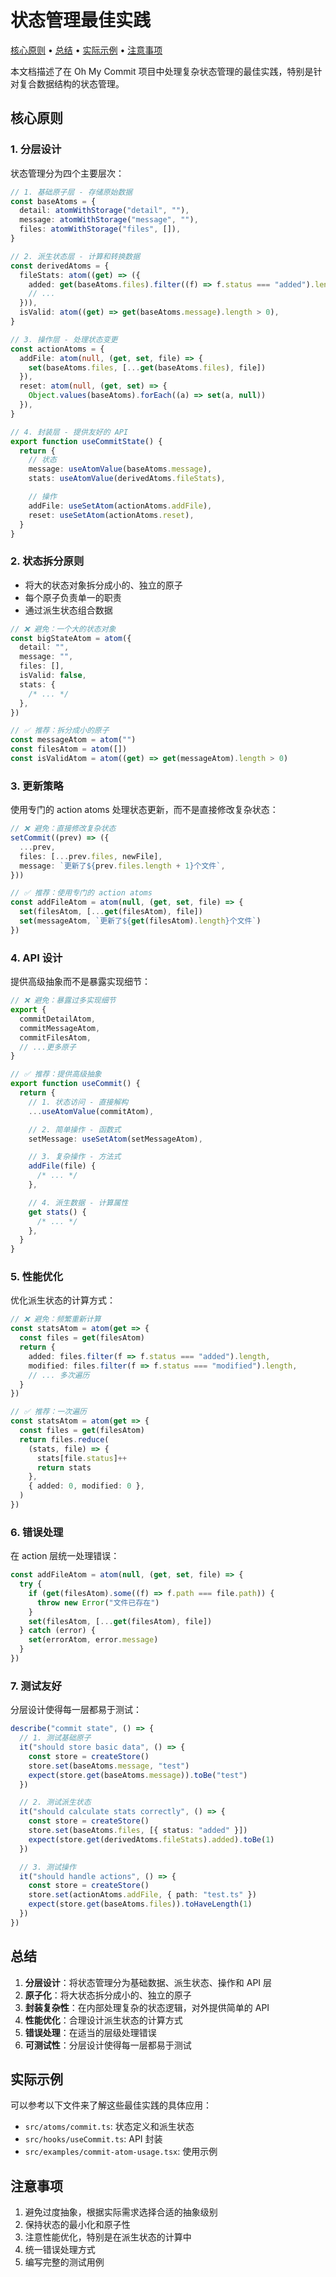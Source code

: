 # 状态管理最佳实践

<!-- toc -->

[核心原则](#核心原则) • [总结](#总结) • [实际示例](#实际示例) • [注意事项](#注意事项)

<!-- tocstop -->

本文档描述了在 Oh My Commit 项目中处理复杂状态管理的最佳实践，特别是针对复合数据结构的状态管理。

## 核心原则

### 1. 分层设计

状态管理分为四个主要层次：

```typescript
// 1. 基础原子层 - 存储原始数据
const baseAtoms = {
  detail: atomWithStorage("detail", ""),
  message: atomWithStorage("message", ""),
  files: atomWithStorage("files", []),
}

// 2. 派生状态层 - 计算和转换数据
const derivedAtoms = {
  fileStats: atom((get) => ({
    added: get(baseAtoms.files).filter((f) => f.status === "added").length,
    // ...
  })),
  isValid: atom((get) => get(baseAtoms.message).length > 0),
}

// 3. 操作层 - 处理状态变更
const actionAtoms = {
  addFile: atom(null, (get, set, file) => {
    set(baseAtoms.files, [...get(baseAtoms.files), file])
  }),
  reset: atom(null, (get, set) => {
    Object.values(baseAtoms).forEach((a) => set(a, null))
  }),
}

// 4. 封装层 - 提供友好的 API
export function useCommitState() {
  return {
    // 状态
    message: useAtomValue(baseAtoms.message),
    stats: useAtomValue(derivedAtoms.fileStats),

    // 操作
    addFile: useSetAtom(actionAtoms.addFile),
    reset: useSetAtom(actionAtoms.reset),
  }
}
```

### 2. 状态拆分原则

- 将大的状态对象拆分成小的、独立的原子
- 每个原子负责单一的职责
- 通过派生状态组合数据

```typescript
// ❌ 避免：一个大的状态对象
const bigStateAtom = atom({
  detail: "",
  message: "",
  files: [],
  isValid: false,
  stats: {
    /* ... */
  },
})

// ✅ 推荐：拆分成小的原子
const messageAtom = atom("")
const filesAtom = atom([])
const isValidAtom = atom((get) => get(messageAtom).length > 0)
```

### 3. 更新策略

使用专门的 action atoms 处理状态更新，而不是直接修改复杂状态：

```typescript
// ❌ 避免：直接修改复杂状态
setCommit((prev) => ({
  ...prev,
  files: [...prev.files, newFile],
  message: `更新了${prev.files.length + 1}个文件`,
}))

// ✅ 推荐：使用专门的 action atoms
const addFileAtom = atom(null, (get, set, file) => {
  set(filesAtom, [...get(filesAtom), file])
  set(messageAtom, `更新了${get(filesAtom).length}个文件`)
})
```

### 4. API 设计

提供高级抽象而不是暴露实现细节：

```typescript
// ❌ 避免：暴露过多实现细节
export {
  commitDetailAtom,
  commitMessageAtom,
  commitFilesAtom,
  // ...更多原子
}

// ✅ 推荐：提供高级抽象
export function useCommit() {
  return {
    // 1. 状态访问 - 直接解构
    ...useAtomValue(commitAtom),

    // 2. 简单操作 - 函数式
    setMessage: useSetAtom(setMessageAtom),

    // 3. 复杂操作 - 方法式
    addFile(file) {
      /* ... */
    },

    // 4. 派生数据 - 计算属性
    get stats() {
      /* ... */
    },
  }
}
```

### 5. 性能优化

优化派生状态的计算方式：

```typescript
// ❌ 避免：频繁重新计算
const statsAtom = atom(get => {
  const files = get(filesAtom)
  return {
    added: files.filter(f => f.status === "added").length,
    modified: files.filter(f => f.status === "modified").length,
    // ... 多次遍历
  }
})

// ✅ 推荐：一次遍历
const statsAtom = atom(get => {
  const files = get(filesAtom)
  return files.reduce(
    (stats, file) => {
      stats[file.status]++
      return stats
    },
    { added: 0, modified: 0 },
  )
})
```

### 6. 错误处理

在 action 层统一处理错误：

```typescript
const addFileAtom = atom(null, (get, set, file) => {
  try {
    if (get(filesAtom).some((f) => f.path === file.path)) {
      throw new Error("文件已存在")
    }
    set(filesAtom, [...get(filesAtom), file])
  } catch (error) {
    set(errorAtom, error.message)
  }
})
```

### 7. 测试友好

分层设计使得每一层都易于测试：

```typescript
describe("commit state", () => {
  // 1. 测试基础原子
  it("should store basic data", () => {
    const store = createStore()
    store.set(baseAtoms.message, "test")
    expect(store.get(baseAtoms.message)).toBe("test")
  })

  // 2. 测试派生状态
  it("should calculate stats correctly", () => {
    const store = createStore()
    store.set(baseAtoms.files, [{ status: "added" }])
    expect(store.get(derivedAtoms.fileStats).added).toBe(1)
  })

  // 3. 测试操作
  it("should handle actions", () => {
    const store = createStore()
    store.set(actionAtoms.addFile, { path: "test.ts" })
    expect(store.get(baseAtoms.files)).toHaveLength(1)
  })
})
```

## 总结

1. **分层设计**：将状态管理分为基础数据、派生状态、操作和 API 层
2. **原子化**：将大状态拆分成小的、独立的原子
3. **封装复杂性**：在内部处理复杂的状态逻辑，对外提供简单的 API
4. **性能优化**：合理设计派生状态的计算方式
5. **错误处理**：在适当的层级处理错误
6. **可测试性**：分层设计使得每一层都易于测试

## 实际示例

可以参考以下文件来了解这些最佳实践的具体应用：

- `src/atoms/commit.ts`: 状态定义和派生状态
- `src/hooks/useCommit.ts`: API 封装
- `src/examples/commit-atom-usage.tsx`: 使用示例

## 注意事项

1. 避免过度抽象，根据实际需求选择合适的抽象级别
2. 保持状态的最小化和原子性
3. 注意性能优化，特别是在派生状态的计算中
4. 统一错误处理方式
5. 编写完整的测试用例
